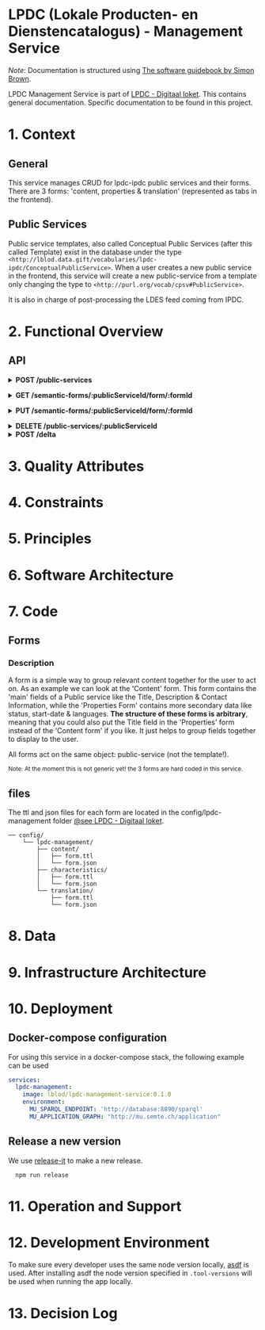 # LPDC (Lokale Producten- en Dienstencatalogus) - Management Service

_Note_: Documentation is structured using [The software guidebook by Simon Brown](https://leanpub.com/documenting-software-architecture).

LPDC Management Service is part of [LPDC - Digitaal loket](https://github.com/lblod/app-lpdc-digitaal-loket/tree/development). This contains general documentation. Specific documentation to be found in this project.

# 1. Context

## General

This service manages CRUD for lpdc-ipdc public services and their forms. 
There are 3 forms: 'content, properties & translation' (represented as tabs in the frontend).

## Public Services

Public service templates, also called Conceptual Public Services (after this called Template) exist in the database under the type `<http://lblod.data.gift/vocabularies/lpdc-ipdc/ConceptualPublicService>`. When a user creates a new public service in the frontend, this service will create a new public-service from a template only changing the type to `<http://purl.org/vocab/cpsv#PublicService>`.

It is also in charge of post-processing the LDES feed coming from IPDC.

# 2. Functional Overview

## API

<details>
  <summary><b>POST /public-services</b></summary>
  <h3> request body </h3>

  ```json
  {
    "data": {
      "type": "public-services",
      "relationships": {
        "concept": {
          "data": {
            "type": "conceptual-public-services",
            "id": "{TemplateID}"
          }
        }
      }
    }
  }
  ```

<strong>TemplateID</strong> is the id of the public service template that you want to use. <br>

To find which templates are available and their id, execute the following query:

  ```sql
  PREFIX mu:  <http://mu.semte.ch/vocabularies/core/>
  PREFIX dct: <http://purl.org/dc/terms/>

  SELECT ?id ?title WHERE {
    ?template a <http://lblod.data.gift/vocabularies/lpdc-ipdc/ConceptualPublicService>;
      mu:uuid ?id;
      dct:title ?title.
  } LIMIT 10
  ```

<h3>Response</h3>

  <h5> 201 Created </h5>

  ```javascript
  {
      "data": {
          "type": "public-service",
          "id": "{NewPublicServiceId}",
          "uri": "http://data.lblod.info/id/public-services/{NewPublicServiceId}"
      }
  }
  ```

NewPublicServiceId: the ID of the newly created public service that is a duplicate of the template you used with the only difference being the type:`<http://purl.org/vocab/cpsv#PublicService>` instead of <http://lblod.data.gift/vocabularies/lpdc-ipdc/ConceptualPublicService>

<br><br></details>

<details>
 <summary><b>GET /semantic-forms/:publicServiceId/form/:formId</b></summary>
<h3>params</h3>
  <strong>publicServiceId</strong> the ID of the public service (not the template ID!) <br>
<strong>formId</strong> ID of the form that you want to retrieve (content, properties, translation) ID's can be found in de config.ts file (FORM_MAPPING)

<h3>Request body</h3>

N/A

<h3>Response<h3>

<h5> 200 OK </h5>

```javascript
{
   "form": {formTTL},
   "meta": {metaN3},
   "source": ${sourceTTL}
}
```
<strong>FormTTL</strong> contains the content of the form file (form.ttl) read form section above <br>
<strong>meta</strong> The triples of the code lists (concept-schemes) read meta section above <br>
<strong>source</strong> The whole public service object and its values as saved in the backend <br>

<br><br></details>


<details>
 <summary><b>PUT /semantic-forms/:publicServiceId/form/:formId</b></summary>

<h3>request body</h3>

```javascript
{
  "graph": {graph},
  "additions": {additions},
  "removals": {removals}
}
```

<strong>graph</strong> contains the original un-changed public service object <br>
<strong> additions & removals </strong> contains added & removed triples from the public service object <br>

<sub>note: ember-submission-form-fields takes care of this for you</sub>


<h3>Response</h3>

<h5>200 OK</h5>

<br><br></details>

<details>
 <summary><b>DELETE /public-services/:publicServiceId</b></summary>

<h3>request body</h3>

N/A

<h3>Response</h3>

<h5>204 No Content</h5>

  </details>

<details>
  <summary><b>POST /delta</b></summary>
  <h3> processes incoming deltas from LDES feed</h3>
  The deltanotifier configuration:

  ```javascript
  [
    {
      match: {
        predicate: {
          type: 'uri',
          value: 'http://purl.org/dc/terms/isVersionOf'
        }
      },
      callback: {
        url: 'http://lpdc-management/delta',
        method:'POST'
      },
      options: {
        resourceFormat: 'v0.0.1',
        gracePeriod: 1000,
        ignoreFromSelf: true
      }
    }
  ]
  ```
</details>


# 3. Quality Attributes

# 4. Constraints

# 5. Principles

# 6. Software Architecture

# 7. Code

## Forms

### Description
A form is a simple way to group relevant content together for the user to act on. As an example we can look at the 'Content' form. This form contains the 'main' fields of a Public service like the Title, Description & Contact Information, while the 'Properties Form' contains more secondary data like status, start-date & languages. **The structure of these forms is arbitrary**, meaning that you could also put the Title field in the 'Properties' form instead of the 'Content form' if you like. It just helps to group fields together to display to the user.

All forms act on the same object: public-service (not the template!).

<sub>Note: At the moment this is not generic yet! the 3 forms are hard coded in this service.</sub>

## files

The ttl and json files for each form are located in the config/lpdc-management folder [@see LPDC - Digitaal loket](https://github.com/lblod/app-lpdc-digitaal-loket/tree/development).

```
── config/
    └── lpdc-management/
        ├── content/
        │   ├── form.ttl
        │   └── form.json
        ├── characteristics/
        │   ├── form.ttl
        │   └── form.json
        └── translation/
            ├── form.ttl
            └── form.json
```


# 8. Data

# 9. Infrastructure Architecture

# 10. Deployment

## Docker-compose configuration

For using this service in a docker-compose stack, the following example can be used

```yaml
services:
  lpdc-management:
    image: lblod/lpdc-management-service:0.1.0
    environment:
      MU_SPARQL_ENDPOINT: 'http://database:8890/sparql'
      MU_APPLICATION_GRAPH: "http://mu.semte.ch/application"
```
## Release a new version
We use [release-it](https://github.com/release-it/release-it/tree/main) to make a new release.

```shell
  npm run release
```

# 11. Operation and Support

# 12. Development Environment

To make sure every developer uses the same node version locally, [asdf](https://asdf-vm.com/) is used.
After installing asdf the node version specified in `.tool-versions` will be used when running the app locally.

# 13. Decision Log


